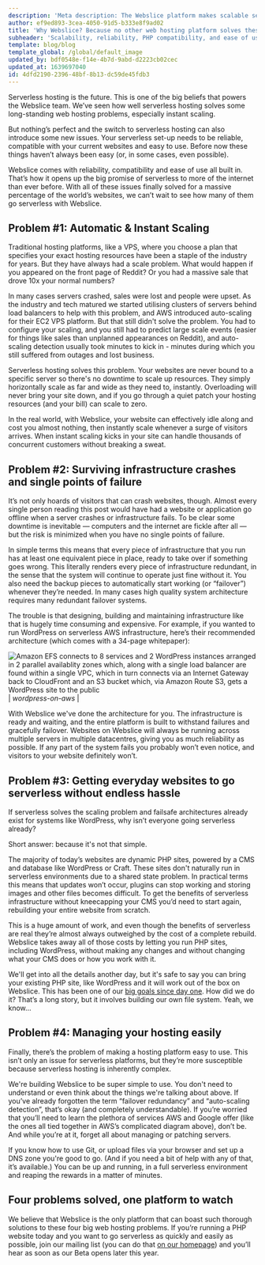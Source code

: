 ```yaml
---
description: 'Meta description: The Webslice platform makes scalable serverless hosting more reliable, easy to use and compatible with PHP and WordPress'
author: ef9ed893-3cea-4050-91d5-b333e8f9ad02
title: 'Why Webslice? Because no other web hosting platform solves these four big problems'
subheader: 'Scalability, reliability, PHP compatibility, and ease of use - you don''t need to make trade-offs anymore'
template: blog/blog
template_global: /global/default_image
updated_by: bdf0548e-f14e-4b7d-9abd-d2223cb02cec
updated_at: 1639697040
id: 4dfd2190-2396-48bf-8b13-dc59de45fdb3
---
```

Serverless hosting is the future. This is one of the big beliefs that powers the Webslice team. We’ve seen how well serverless hosting solves some long-standing web hosting problems, especially instant scaling. 

But nothing’s perfect and the switch to serverless hosting can also introduce some new issues. Your serverless set-up needs to be reliable, compatible with your current websites and easy to use. Before now these things haven’t always been easy (or, in some cases, even possible).

Webslice comes with reliability, compatibility and ease of use all built in. That’s how it opens up the big promise of serverless to more of the internet than ever before. With all of these issues finally solved for a massive percentage of the world’s websites, we can’t wait to see how many of them go serverless with Webslice.

## Problem #1: Automatic & Instant Scaling

Traditional hosting platforms, like a VPS, where you choose a plan that specifies your exact hosting resources have been a staple of the industry for years. But they have always had a scale problem. What would happen if you appeared on the front page of Reddit? Or you had a massive sale that drove 10x your normal numbers?

In many cases servers crashed, sales were lost and people were upset. As the industry and tech matured we started utilising clusters of servers behind load balancers to help with this problem, and AWS introduced auto-scaling for their EC2 VPS platform. But that still didn't solve the problem. You had to configure your scaling, and you still had to predict large scale events (easier for things like sales than unplanned appearances on Reddit), and auto-scaling detection usually took minutes to kick in - minutes during which you still suffered from outages and lost business.

Serverless hosting solves this problem. Your websites are never bound to a specific server so there's no downtime to scale up resources. They simply horizontally scale as far and wide as they need to, instantly. Overloading will never bring your site down, and if you go through a quiet patch your hosting resources (and your bill) can scale to zero.

In the real world, with Webslice, your website can effectively idle along and cost you almost nothing, then instantly scale whenever a surge of visitors arrives. When instant scaling kicks in your site can handle thousands of concurrent customers without breaking a sweat.

## Problem #2: Surviving infrastructure crashes and single points of failure

It’s not only hoards of visitors that can crash websites, though. Almost every single person reading this post would have had a website or application go offline when a server crashes or infrastructure fails. To be clear some downtime is inevitable — computers and the internet are fickle after all — but the risk is minimized when you have no single points of failure.

In simple terms this means that every piece of infrastructure that you run has at least one equivalent piece in place, ready to take over if something goes wrong. This literally renders every piece of infrastructure redundant, in the sense that the system will continue to operate just fine without it. You also need the backup pieces to automatically start working (or “failover”) whenever they’re needed. In many cases high quality system architecture requires many redundant failover systems.

The trouble is that designing, building and maintaining infrastructure like that is hugely time consuming and expensive. For example, if you wanted to run WordPress on serverless AWS infrastructure, here’s their recommended architecture (which comes with a 34-page whitepaper):

![Amazon EFS connects to 8 services and 2 WordPress instances arranged in 2 parallel availablity zones which, along with a single load balancer are found within a single VPC, which in turn connects via an Internet Gateway back to CloudFront and an S3 bucket which, via Amazon Route S3, gets a WordPress site to the public](/assets/wordpress-on-aws.png)
| *wordpress-on-aws* |

With Webslice we've done the architecture for you. The infrastructure is ready and waiting, and the entire platform is built to withstand failures and gracefully failover. Websites on Webslice will always be running across multiple servers in multiple datacentres, giving you as much reliability as possible. If any part of the system fails you probably won’t even notice, and visitors to your website definitely won’t.

## Problem #3: Getting everyday websites to go serverless without endless hassle

If serverless solves the scaling problem and failsafe architectures already exist for systems like WordPress, why isn’t everyone going serverless already? 

Short answer: because it's not that simple.

The majority of today’s websites are dynamic PHP sites, powered by a CMS and database like WordPress or Craft. These sites don't naturally run in serverless environments due to a shared state problem. In practical terms this means that updates won’t occur, plugins can stop working and storing images and other files becomes difficult. To get the benefits of serverless infrastructure without kneecapping your CMS you’d need to start again, rebuilding your entire website from scratch.

This is a huge amount of work, and even though the benefits of serverless are real they’re almost always outweighed by the cost of a complete rebuild. Webslice takes away all of those costs by letting you run PHP sites, including WordPress, without making any changes and without changing what your CMS does or how you work with it.

We'll get into all the details another day, but it's safe to say you can bring your existing PHP site, like WordPress and it will work out of the box on Webslice. This has been one of our [big goals since day one](/blog/from-the-first-time-we-presented-webslice-serverless-wordpress-was-the-dream). How did we do it? That’s a long story, but it involves building our own file system. Yeah, we know...

## Problem #4: Managing your hosting easily

Finally, there’s the problem of making a hosting platform easy to use. This isn’t only an issue for serverless platforms, but they’re more susceptible because serverless hosting is inherently complex.

We're building Webslice to be super simple to use. You don't need to understand or even think about the things we're talking about above. If you’ve already forgotten the term “failover redundancy” and “auto-scaling detection”, that’s okay (and completely understandable). If you’re worried that you’ll need to learn the plethora of services AWS and Google offer (like the ones all tied together in AWS’s complicated diagram above), don’t be. And while you’re at it, forget all about managing or patching servers.

If you know how to use Git, or upload files via your browser and set up a DNS zone you're good to go. (And if you need a bit of help with any of that, it’s available.) You can be up and running, in a full serverless environment and reaping the rewards in a matter of minutes.

## Four problems solved, one platform to watch

We believe that Webslice is the only platform that can boast such thorough solutions to these four big web hosting problems. If you’re running a PHP website today and you want to go serverless as quickly and easily as possible, join our mailing list (you can do that [on our homepage](https://www.webslice.com)) and you’ll hear as soon as our Beta opens later this year.
